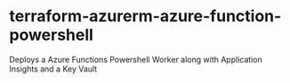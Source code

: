 # terraform-azurerm-azure-function-powershell
Deploys a Azure Functions Powershell Worker along with Application Insights and a Key Vault
